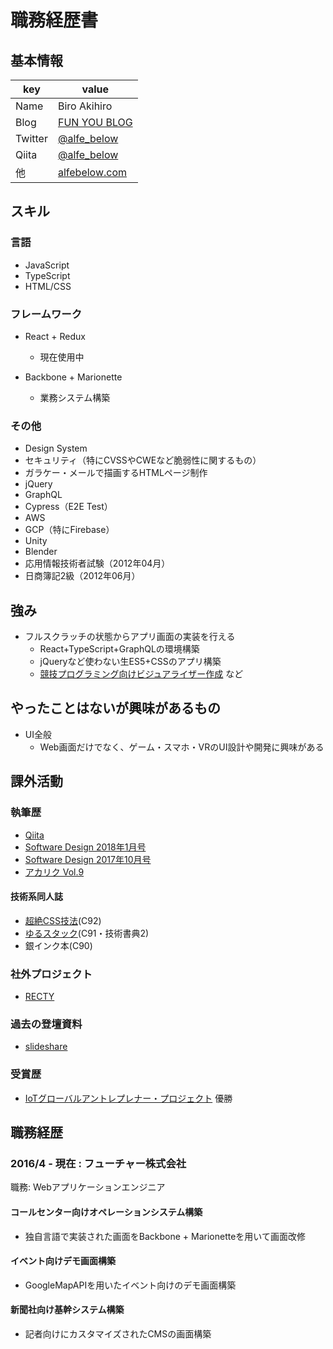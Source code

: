 # 職務経歴書

## 基本情報

|key|value|
|---|-----|
|Name|Biro Akihiro|
|Blog|[FUN YOU BLOG](http://blog.alfebelow.com/)|
|Twitter|[@alfe_below](https://twitter.com/alfe_below)|
|Qiita|[@alfe_below](https://qiita.com/alfe_below)|
|他|[alfebelow.com](https://alfebelow.com/)|

## スキル
### 言語
- JavaScript
- TypeScript
- HTML/CSS

### フレームワーク

- React + Redux
  - 現在使用中

- Backbone + Marionette
  - 業務システム構築

### その他

- Design System
- セキュリティ（特にCVSSやCWEなど脆弱性に関するもの）
- ガラケー・メールで描画するHTMLページ制作
- jQuery
- GraphQL
- Cypress（E2E Test）
- AWS
- GCP（特にFirebase）
- Unity
- Blender
- 応用情報技術者試験（2012年04月）
- 日商簿記2級（2012年06月）

## 強み

- フルスクラッチの状態からアプリ画面の実装を行える
  - React+TypeScript+GraphQLの環境構築
  - jQueryなど使わない生ES5+CSSのアプリ構築
  - [競技プログラミング向けビジュアライザー作成](https://qiita.com/alfe_below/items/eb3a2fdfee384fa45e96) など


## やったことはないが興味があるもの

- UI全般
  - Web画面だけでなく、ゲーム・スマホ・VRのUI設計や開発に興味がある


## 課外活動

### 執筆歴
- [Qiita](https://qiita.com/alfe_below)
- [Software Design 2018年1月号](https://gihyo.jp/magazine/SD/archive/2018/201801)
- [Software Design 2017年10月号](https://gihyo.jp/magazine/SD/archive/2017/201710)
- [アカリク Vol.9](https://acaric.co.jp/files/freepaper-acaric-vol9.pdf)

#### 技術系同人誌
- [超絶CSS技法](https://twitter.com/alfe_below/status/894533114537549828)(C92)
- [ゆるスタック](https://twitter.com/choumirai/status/814096742014562305)(C91・技術書典2)
- 銀インク本(C90)

### 社外プロジェクト
- [RECTY](http://recty.strikingly.com/)

### 過去の登壇資料
- [slideshare](https://www.slideshare.net/alfe_below)

### 受賞歴
- [IoTグローバルアントレプレナー・プロジェクト](https://www.sansokan.jp/events/eve_detail.san?H_A_NO=18279) 優勝


## 職務経歴

### 2016/4 - 現在 : フューチャー株式会社

職務: Webアプリケーションエンジニア

#### コールセンター向けオペレーションシステム構築

- 独自言語で実装された画面をBackbone + Marionetteを用いて画面改修

#### イベント向けデモ画面構築

- GoogleMapAPIを用いたイベント向けのデモ画面構築

#### 新聞社向け基幹システム構築

- 記者向けにカスタマイズされたCMSの画面構築
